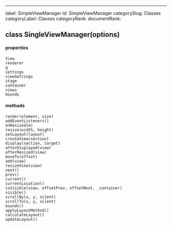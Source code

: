---
label: SimpleViewManager
id: SimpleViewManager
categorySlug: Classes
categoryLabel: Classes
categoryRank: 
documentRank:

## class SingleViewManager(options)  
#### properties  
    View  
    renderer  
    q  
    settings  
    viewSettings  
    stage  
    container  
    views  
    bounds  
#### methods  
    render(element, size)  
    addEventListeners()  
    onResized(e)  
    resize(width, height)  
    setLayout(layout)  
    createView(section)  
    display(section, target)  
    afterDisplayed(view)  
    afterResized(view)  
    moveTo(offset)  
    add(view)  
    resizeView(view)  
    next()  
    prev()  
    current()  
    currentLocation()  
    isVisible(view, offsetPrev, offsetNext, _container)  
    visible()  
    scrollBy(x, y, silent)  
    scrollTo(x, y, silent)  
    bounds()  
    applyLayoutMethod()  
    calculateLayout()  
    updateLayout()  